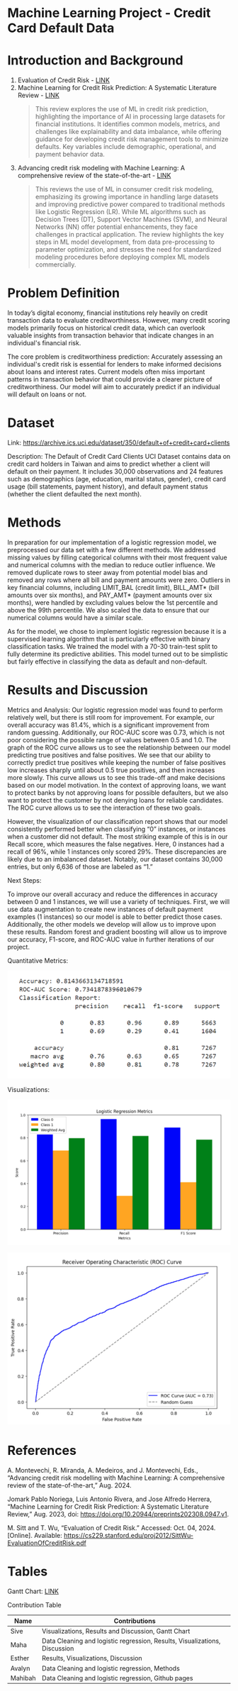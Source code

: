 # Machine Learning Project - Credit Card Default Data

# Introduction and Background

1. Evaluation of Credit Risk - [LINK](https://cs229.stanford.edu/proj2012/SittWu-EvaluationOfCreditRisk.pdf)
2. Machine Learning for Credit Risk Prediction: A Systematic Literature Review - [LINK](https://www.mdpi.com/2306-5729/8/11/169#)
   > This review explores the use of ML in credit risk prediction, highlighting the importance of AI in processing large datasets for financial institutions. It identifies common models, metrics, and challenges like explainability and data imbalance, while offering guidance for developing credit risk management tools to minimize defaults. Key variables include demographic, operational, and payment behavior data.
3. Advancing credit risk modeling with Machine Learning: A comprehensive review of the state-of-the-art - [LINK](https://www.sciencedirect.com/science/article/pii/S0952197624012405)
   > This reviews the use of ML in consumer credit risk modeling, emphasizing its growing importance in handling large datasets and improving predictive power compared to traditional methods like Logistic Regression (LR). While ML algorithms such as Decision Trees (DT), Support Vector Machines (SVM), and Neural Networks (NN) offer potential enhancements, they face challenges in practical application. The review highlights the key steps in ML model development, from data pre-processing to parameter optimization, and stresses the need for standardized modeling procedures before deploying complex ML models commercially.

# Problem Definition
In today’s digital economy, financial institutions rely heavily on credit transaction data to evaluate creditworthiness. However, many credit scoring models primarily focus on historical credit data, which can overlook valuable insights from transaction behavior that indicate changes in an individual's financial risk.

The core problem is creditworthiness prediction: Accurately assessing an individual's credit risk is essential for lenders to make informed decisions about loans and interest rates. Current models often miss important patterns in transaction behavior that could provide a clearer picture of creditworthiness. Our model will aim to accurately predict if an individual will default on loans or not.

# Dataset
Link: https://archive.ics.uci.edu/dataset/350/default+of+credit+card+clients

Description: The Default of Credit Card Clients UCI Dataset contains data on credit card holders in Taiwan and aims to predict whether a client will default on their payment. It includes 30,000 observations and 24 features such as demographics (age, education, marital status, gender), credit card usage (bill statements, payment history), and default payment status (whether the client defaulted the next month).

# Methods
In preparation for our implementation of a logistic regression model, we preprocessed our data set with a few different methods. We addressed missing values by filling categorical columns with their most frequent value and numerical columns with the median to reduce outlier influence. We removed duplicate rows to steer away from potential model bias and removed any rows where all bill and payment amounts were zero. Outliers in key financial columns, including LIMIT_BAL (credit limit), BILL_AMT* (bill amounts over six months), and PAY_AMT* (payment amounts over six months), were handled by excluding values below the 1st percentile and above the 99th percentile. We also scaled the data to ensure that our numerical columns would have a similar scale.

As for the model, we chose to implement logistic regression because it is a supervised learning algorithm that is particularly effective with binary classification tasks. We trained the model with a 70-30 train-test split to fully determine its predictive abilities. This model turned out to be simplistic but fairly effective in classifying the data as default and non-default.

# Results and Discussion
Metrics and Analysis: Our logistic regression model was found to perform relatively well, but there is still room for improvement. For example, our overall accuracy was 81.4%, which is a significant improvement from random guessing. Additionally, our ROC-AUC score was 0.73, which is not poor considering the possible range of values between 0.5 and 1.0. The graph of the ROC curve allows us to see the relationship between our model predicting true positives and false positives. We see that our ability to correctly predict true positives while keeping the number of false positives low increases sharply until about 0.5 true positives, and then increases more slowly. This curve allows us to see this trade-off and make decisions based on our model motivation. In the context of approving loans, we want to protect banks by not approving loans for possible defaulters, but we also want to protect the customer by not denying loans for reliable candidates. The ROC curve allows us to see the interaction of these two goals.

However, the visualization of our classification report shows that our model consistently performed better when classifying “0” instances, or instances when a customer did not default. The most striking example of this is in our Recall score, which measures the false negatives. Here, 0 instances had a recall of 96%, while 1 instances only scored 29%. These discrepancies are likely due to an imbalanced dataset. Notably, our dataset contains 30,000 entries, but only 6,636 of those are labeled as “1.” 

Next Steps:

To improve our overall accuracy and reduce the differences in accuracy between 0 and 1 instances, we will use a variety of techniques. First, we will use data augmentation to create new instances of default payment examples (1 instances) so our model is able to better predict those cases. Additionally, the other models we develop will allow us to improve upon these results. Random forest and gradient boosting will allow us to improve our accuracy, F1-score, and ROC-AUC value in further iterations of our project.

Quantitative Metrics:

![Metrics](image_one.png)

Visualizations:

![Visual One](image_two.png)

![Visual Two](image_three.png)

# References
A. Montevechi, R. Miranda, A. Medeiros, and J. Montevechi, Eds., “Advancing credit risk modelling with Machine Learning: A comprehensive review of the state-of-the-art,” Aug. 2024.

Jomark Pablo Noriega, Luis Antonio Rivera, and Jose Alfredo Herrera, “Machine Learning for Credit Risk Prediction: A Systematic Literature Review,” Aug. 2023, doi: https://doi.org/10.20944/preprints202308.0947.v1.

‌M. Sitt and T. Wu, “Evaluation of Credit Risk.” Accessed: Oct. 04, 2024. [Online]. Available: https://cs229.stanford.edu/proj2012/SittWu-EvaluationOfCreditRisk.pdf

# Tables
Gantt Chart: [LINK](https://docs.google.com/spreadsheets/d/1_VUAMo002Tv-8mLRiyFK3bGIlX5s4-en/edit?usp=sharing&ouid=112209367681545806735&rtpof=true&sd=true)

Contribution Table

|Name|Contributions|
|---|---|
|Sive|Visualizations, Results and Discussion, Gantt Chart|
|Maha|Data Cleaning and logistic regression, Results, Visualizations, Discussion|
|Esther|Results, Visualizations, Discussion|
|Avalyn|Data Cleaning and logistic regression, Methods|
|Mahibah|Data Cleaning and logistic regression, Github pages|



